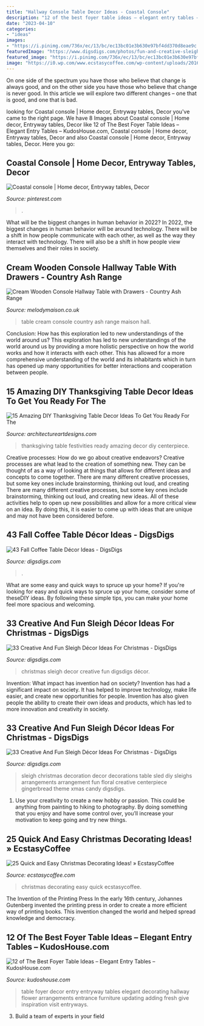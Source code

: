 ```yaml
---
title: "Hallway Console Table Decor Ideas - Coastal Console"
description: "12 of the best foyer table ideas – elegant entry tables – kudoshouse.com"
date: "2023-04-10"
categories:
- "ideas"
images:
- "https://i.pinimg.com/736x/ec/13/bc/ec13bc01e3b630e97bf4dd370d8eae9c.jpg"
featuredImage: "https://www.digsdigs.com/photos/fun-and-creative-sleigh-decor-ideas-for-christmas-19.jpg"
featured_image: "https://i.pinimg.com/736x/ec/13/bc/ec13bc01e3b630e97bf4dd370d8eae9c.jpg"
image: "https://i0.wp.com/www.ecstasycoffee.com/wp-content/uploads/2016/10/Christmas-Decorating-37.jpg"
---
```



On one side of the spectrum you have those who believe that change is always good, and on the other side you have those who believe that change is never good. In this article we will explore two different changes – one that is good, and one that is bad.

	

		
looking for Coastal console | Home decor, Entryway tables, Decor you've came to the right page. We have 8 Images about Coastal console | Home decor, Entryway tables, Decor like 12 of The Best Foyer Table Ideas – Elegant Entry Tables – KudosHouse.com, Coastal console | Home decor, Entryway tables, Decor and also Coastal console | Home decor, Entryway tables, Decor. Here you go:
		
    
## Coastal Console | Home Decor, Entryway Tables, Decor

<img loading=lazy src="https://i.pinimg.com/736x/ec/13/bc/ec13bc01e3b630e97bf4dd370d8eae9c.jpg" onerror="this.onerror=null;this.src='https://tse2.mm.bing.net/th?id=OIP.Wm0A8ow6wY_1JGNnFZz8PwHaJ3&amp;pid=15.1';" alt="Coastal console | Home decor, Entryway tables, Decor">

_Source: pinterest.com_

>. 

	

What will be the biggest changes in human behavior in 2022?
In 2022, the biggest changes in human behavior will be around technology. There will be a shift in how people communicate with each other, as well as the way they interact with technology. There will also be a shift in how people view themselves and their roles in society.

    
## Cream Wooden Console Hallway Table With Drawers - Country Ash Range

<img loading=lazy src="https://www.melodymaison.co.uk/images/D/cream-3-drawer-console-table-country-ash-range_MM18596-01.jpg" onerror="this.onerror=null;this.src='https://tse1.mm.bing.net/th?id=OIP.ALybFw4Vae9gfpue709q7gHaKj&amp;pid=15.1';" alt="Cream Wooden Console Hallway Table with Drawers - Country Ash Range">

_Source: melodymaison.co.uk_

>table cream console country ash range maison hall. 

	

Conclusion: How has this exploration led to new understandings of the world around us?
This exploration has led to new understandings of the world around us by providing a more holistic perspective on how the world works and how it interacts with each other. This has allowed for a more comprehensive understanding of the world and its inhabitants which in turn has opened up many opportunities for better interactions and cooperation between people.

    
## 15 Amazing DIY Thanksgiving Table Decor Ideas To Get You Ready For The

<img loading=lazy src="https://www.architectureartdesigns.com/wp-content/uploads/2016/11/15-Amazing-DIY-Thanksgiving-Table-Decor-Ideas-To-Get-You-Ready-For-The-Festivities-8.jpg" onerror="this.onerror=null;this.src='https://tse1.mm.bing.net/th?id=OIP.REvMr8GfPYVdYiWnBHGcFQHaLL&amp;pid=15.1';" alt="15 Amazing DIY Thanksgiving Table Decor Ideas To Get You Ready For The">

_Source: architectureartdesigns.com_

>thanksgiving table festivities ready amazing decor diy centerpiece. 

	

Creative processes: How do we go about creative endeavors?
Creative processes are what lead to the creation of something new. They can be thought of as a way of looking at things that allows for different ideas and concepts to come together. There are many different creative processes, but some key ones include brainstorming, thinking out loud, and creating 
There are many different creative processes, but some key ones include brainstorming, thinking out loud, and creating new ideas. All of these activities help to open up new possibilities and allow for a more critical view on an idea. By doing this, it is easier to come up with ideas that are unique and may not have been considered before.

    
## 43 Fall Coffee Table Décor Ideas - DigsDigs

<img loading=lazy src="https://www.digsdigs.com/photos/fall-coffee-table-decor-ideas-22.jpg" onerror="this.onerror=null;this.src='https://tse4.mm.bing.net/th?id=OIP.wHo2zaSx7loF13Lp9Z1zTwHaJ4&amp;pid=15.1';" alt="43 Fall Coffee Table Décor Ideas - DigsDigs">

_Source: digsdigs.com_

>. 

	

What are some easy and quick ways to spruce up your home?
If you're looking for easy and quick ways to spruce up your home, consider some of theseDIY ideas. By following these simple tips, you can make your home feel more spacious and welcoming.

    
## 33 Creative And Fun Sleigh Décor Ideas For Christmas - DigsDigs

<img loading=lazy src="https://www.digsdigs.com/photos/fun-and-creative-sleigh-decor-ideas-for-christmas-19.jpg" onerror="this.onerror=null;this.src='https://tse3.mm.bing.net/th?id=OIP.MiTP-OAt5UseoLR5oRNFEAAAAA&amp;pid=15.1';" alt="33 Creative And Fun Sleigh Décor Ideas For Christmas - DigsDigs">

_Source: digsdigs.com_

>christmas sleigh decor creative fun digsdigs décor. 

	

Invention: What impact has invention had on society?
Invention has had a significant impact on society. It has helped to improve technology, make life easier, and create new opportunities for people. Invention has also given people the ability to create their own ideas and products, which has led to more innovation and creativity in society.

    
## 33 Creative And Fun Sleigh Décor Ideas For Christmas - DigsDigs

<img loading=lazy src="http://www.digsdigs.com/photos/fun-and-creative-sleigh-decor-ideas-for-christmas-16-554x831.jpg" onerror="this.onerror=null;this.src='https://tse1.mm.bing.net/th?id=OIP.ka1YzgNDJCAIhwQUlpqz1QHaLH&amp;pid=15.1';" alt="33 Creative And Fun Sleigh Décor Ideas For Christmas - DigsDigs">

_Source: digsdigs.com_

>sleigh christmas decoration decor decorations table sled diy sleighs arrangements arrangement fun floral creative centerpiece gingerbread theme xmas candy digsdigs. 

	

1. Use your creativity to create a new hobby or passion. This could be anything from painting to hiking to photography. By doing something that you enjoy and have some control over, you’ll increase your motivation to keep going and try new things.

    
## 25 Quick And Easy Christmas Decorating Ideas! » EcstasyCoffee

<img loading=lazy src="https://i0.wp.com/www.ecstasycoffee.com/wp-content/uploads/2016/10/Christmas-Decorating-37.jpg" onerror="this.onerror=null;this.src='https://tse2.mm.bing.net/th?id=OIP.hItVLx4u6fXZKtQGQAk-YQHaLH&amp;pid=15.1';" alt="25 Quick and Easy Christmas Decorating Ideas! » EcstasyCoffee">

_Source: ecstasycoffee.com_

>christmas decorating easy quick ecstasycoffee. 

	

The Invention of the Printing Press
In the early 16th century, Johannes Gutenberg invented the printing press in order to create a more efficient way of printing books. This invention changed the world and helped spread knowledge and democracy.

    
## 12 Of The Best Foyer Table Ideas – Elegant Entry Tables – KudosHouse.com

<img loading=lazy src="https://kudoshouse.com/wp-content/uploads/2019/06/foyer-table-decor.jpg" onerror="this.onerror=null;this.src='https://tse3.mm.bing.net/th?id=OIP.NliK-aOCL-qvIO05_u7Y0QHaLG&amp;pid=15.1';" alt="12 of The Best Foyer Table Ideas – Elegant Entry Tables – KudosHouse.com">

_Source: kudoshouse.com_

>table foyer decor entry entryway tables elegant decorating hallway flower arrangements entrance furniture updating adding fresh give inspiration visit entryways. 

	

3. Build a team of experts in your field 

